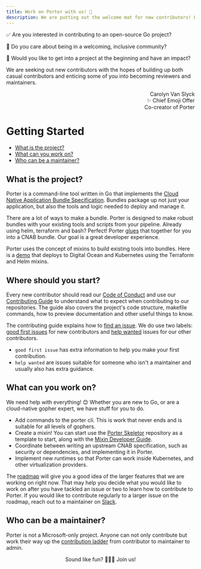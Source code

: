 ```yaml
---
title: Work on Porter with us! 💖
description: We are putting out the welcome mat for new contributors! Learn how to get started as a contributor and work your way up to a maintainer.
---
```


✅ Are you interested in contributing to an open-source Go project?

🌈 Do you care about being in a welcoming, inclusive community?

🚀 Would you like to get into a project at the beginning and have an impact?

We are seeking out new contributors with the hopes of building up both
casual contributors and enticing some of you into becoming reviewers and
maintainers.

<p align="right">
Carolyn Van Slyck<br/>
✨ Chief Emoji Offer<br/>
Co-creator of Porter<br/>
</p>

# Getting Started

* [What is the project?](#what-is-the-project)
* [What can you work on?](#what-can-you-work-on)
* [Who can be a maintainer?](#who-can-be-a-maintainer)

## What is the project?

Porter is a command-line tool written in Go that implements the [Cloud Native
Application Bundle Specification](https://deislabs.io/cnab). Bundles package up
not just your application, but also the tools and logic needed to deploy and
manage it.

There are a lot of ways to make a bundle. Porter is designed to make robust
bundles with your existing tools and scripts from your pipeline. Already using
helm, terraform and bash? Perfect! Porter [glues][glue] that together for you into a
CNAB bundle. Our goal is a great developer experience.

Porter uses the concept of mixins to build existing tools into bundles. Here is
a [demo][demo] that deploys to Digital Ocean and Kubernetes
using the Terraform and Helm mixins.

[glue]: https://carolynvanslyck.com/blog/2019/04/porter/
[demo]: https://youtu.be/ciA1YuGOIo4

## Where should you start?

Every new contributor should read our [Code of Conduct][conduct] and use our
[Contributing Guide][contributing] to understand what to expect when
contributing to our repositories. The guide also covers the project's code
structure, makefile commands, how to preview documentation and other useful
things to know.

The contributing guide explains how to [find an issue][find-an-issue]. We do use
two labels: [good first issues][good-first-issue] for new contributors and [help
wanted][help-wanted] issues for our other contributors.

* `good first issue` has extra information to help you make your first contribution.
* `help wanted` are issues suitable for someone who isn't a maintainer and usually 
   also has extra guidance.

[conduct]: https://github.com/deislabs/porter/blob/master/CODE_OF_CONDUCT.md
[contributing]: https://github.com/deislabs/porter/blob/master/CONTRIBUTING.md
[find-an-issue]: https://github.com/deislabs/porter/blob/master/CONTRIBUTING.md#find-an-issue
[good-first-issue]: https://github.com/orgs/deislabs/projects/2?card_filter_query=label%3A%22good+first+issue%22
[help-wanted]: https://github.com/orgs/deislabs/projects/2?card_filter_query=label%3A%22help+wanted%22

## What can you work on?

We need help with everything! 😊 Whether you are new to Go, or are a
cloud-native gopher expert, we have stuff for you to do.

* Add commands to the porter cli. This is work that never ends and is suitable
  for all levels of gophers.
* Create a mixin! You can start use the [Porter Skeletor][skeletor] repository
  as a template to start, along with the [Mixin Developer Guide][mixin-dev-guide].
* Coordinate between writing an upstream CNAB specification, such as security or 
  dependencies, and implementing it in Porter.
* Implement new runtimes so that Porter can work inside Kubernetes, and other 
  virtualization providers.

The [roadmap][roadmap] will give you a good idea of the larger features that we
are working on right now. That may help you decide what you would like to work
on after you have tackled an issue or two to learn how to contribute to Porter.
If you would like to contribute regularly to a larger issue on the roadmap,
reach out to a maintainer on [Slack][slack].

[skeletor]: https://github.com/deislabs/porter-skeletor
[mixin-dev-guide]: /mixin-dev-guide/
[roadmap]: https://github.com/deislabs/porter/projects/4

## Who can be a maintainer?

Porter is not a Microsoft-only project. Anyone can not only contribute but
work their way up the [contribution ladder][ladder] from contributor to 
maintainer to admin.

<p align="center">Sound like fun? 🙋🏽‍♀️ Join us!</p>

[ladder]: https://github.com/deislabs/porter/blob/master/CONTRIBUTING.md#contribution-ladder
[slack]: /community#slack
